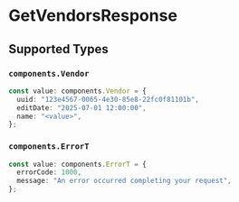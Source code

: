 # GetVendorsResponse


## Supported Types

### `components.Vendor`

```typescript
const value: components.Vendor = {
  uuid: "123e4567-0065-4e30-85e8-22fc0f81101b",
  editDate: "2025-07-01 12:00:00",
  name: "<value>",
};
```

### `components.ErrorT`

```typescript
const value: components.ErrorT = {
  errorCode: 1000,
  message: "An error occurred completing your request",
};
```

